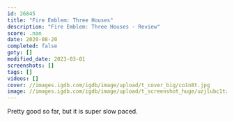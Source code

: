 ```yaml
---
id: 26845
title: "Fire Emblem: Three Houses"
description: "Fire Emblem: Three Houses - Review"
score: .nan
date: 2020-08-20
completed: false
goty: []
modified_date: 2023-03-01
screenshots: []
tags: []
videos: []
cover: //images.igdb.com/igdb/image/upload/t_cover_big/co1n8t.jpg
image: //images.igdb.com/igdb/image/upload/t_screenshot_huge/uzjlubc1tzcpvi1hx7ai.jpg
---
```

Pretty good so far, but it is super slow paced.